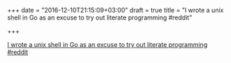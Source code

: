 +++
date = "2016-12-10T21:15:09+03:00"
draft = true
title = "I wrote a unix shell in Go as an excuse to try out literate programming  #reddit"

+++

<p><a href="https://t.co/pHrutkM5qn">I wrote a unix shell in Go as an excuse to try out literate programming  #reddit</a></p>
